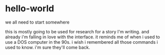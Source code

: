 # hello-world
we all need to start somewhere

this is mostly going to be used for research for a story I'm writing.
and already i'm falling in love with the interface. 
it reminds me of when i used to use a DOS computer in the 90s.
i wish i remembered all those commands i used to know.
i'm sure they'll come back.
